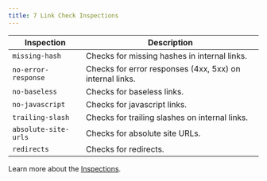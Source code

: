 ```yaml
---
title: 7 Link Check Inspections
---
```


| Inspection | Description                                            |
| --- |--------------------------------------------------------|
| `missing-hash` | Checks for missing hashes in internal links.           |
| `no-error-response` | Checks for error responses (4xx, 5xx) on internal links. |
| `no-baseless` | Checks for baseless links.                             |
| `no-javascript` | Checks for javascript links.                           |
| `trailing-slash` | Checks for trailing slashes on internal links.         |
| `absolute-site-urls` | Checks for absolute site URLs.                         |
| `redirects` | Checks for redirects.                                  |

Learn more about the [Inspections](/docs/link-checker/guides/skip-inspections).
